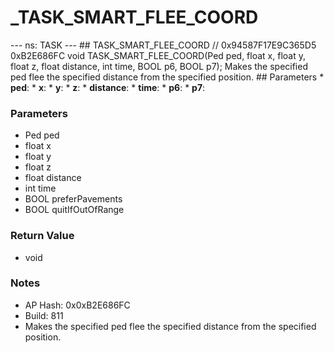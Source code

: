 # _TASK_SMART_FLEE_COORD

--- ns: TASK --- ## TASK_SMART_FLEE_COORD  // 0x94587F17E9C365D5 0xB2E686FC void TASK_SMART_FLEE_COORD(Ped ped, float x, float y, float z, float distance, int time, BOOL p6, BOOL p7);  Makes the specified ped flee the specified distance from the specified position.  ## Parameters * **ped**: * **x**: * **y**: * **z**: * **distance**: * **time**: * **p6**: * **p7**:

### Parameters
* Ped ped
* float x
* float y
* float z
* float distance
* int time
* BOOL preferPavements
* BOOL quitIfOutOfRange

### Return Value
* void

### Notes
* AP Hash: 0x0xB2E686FC
* Build: 811
* Makes the specified ped flee the specified distance from the specified position.

